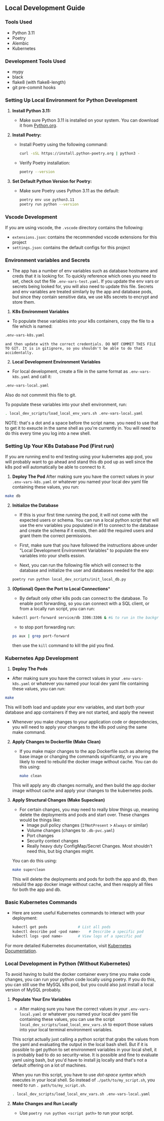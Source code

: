 ## Local Development Guide

### Tools Used
- Python 3.11
- Poetry
- Alembic
- Kubernetes

### Development Tools Used
- mypy
- black
- flake8 (with flake8-length)
- git pre-commit hooks

### Setting Up Local Environment for Python Development

1. **Install Python 3.11:**
   - Make sure Python 3.11 is installed on your system. You can download it from [Python.org](https://www.python.org/downloads/).

2. **Install Poetry:**
   - Install Poetry using the following command:
     ```bash
     curl -sSL https://install.python-poetry.org | python3 -
     ```
   - Verify Poetry installation:
     ```bash
     poetry --version
     ```

3. **Set Default Python Version for Poetry:**
   - Make sure Poetry uses Python 3.11 as the default:
     ```bash
     poetry env use python3.11
     poetry run python --version
     ```

### Vscode Development
If you are using vscode, the `.vscode` directory contains the following:
- `extensions.json`: contains the recommended vscode extensions for this project
- `settings.json`: contains the default configs for this project

### Environment variables and Secrets
   - The app has a number of env variables such as database hostname and creds that it is looking for. To quickly reference which ones you need to set, check out the
   file `.env-vars-test.yaml`. If you update the env vars or secrets being looked for, you will also need to update this file.  Secrets and env variables are treated similarly by the app and database pods, but since they contain sensitive data, we use k8s secrets to encrypt and store them.


   1. **K8s Environment Variables**
   
   - To populate these variables into your k8s containers, copy the file to a file which is named: 
   ```bash
   .env-vars-k8s.yaml
   ```
    and then update with the correct credentials. DO NOT COMMIT THIS FILE TO GIT. It is in gitignore, so you shouldn't be able to do that accidentally. 

   2. **Local Development Environment Variables**
   - For local development, create a file in the same format as `.env-vars-k8s.yaml` and call it:
   ```bash
   .env-vars-local.yaml
   ```
   Also do not commmit this file to git. 

   To populate these variables into your shell environment, run:
   ```bash
   . local_dev_scripts/load_local_env_vars.sh .env-vars-local.yaml
   ```
   NOTE: that's a dot and a space before the script name. you need to use that to get it to exeucte in the same shell as you're currently in. You will need to do this every time you log into a new shell. 

### Setting Up Your K8s Database Pod (First run)
If you are running end to end testing using your kubernetes app pod, you will probably want to go ahead and stand this db pod up as well since the k8s pod will automatically be able to connect to it.

1.  **Deploy The Pod**
After making sure you have the correct values in your `.env-vars-k8s.yaml` or whatever you named your local dev yaml file containing these values, you run: 
   ```bash
   make db
   ```
2. **Initialize the Database**
   - If this is your first time running the pod, it will not come with the expected users or schema. You can run a local python script that will use the env variables you populated in #1 to connect to the database and create the schema if it exists, then add the required users and grant them the correct permissions.

   - First, make sure that you have followed the instructions above under "Local Development Environment Variables" to populate the env variables into your shells ession. 

   - Next, you can run the following file which will connect to the database and initialize the user and databases needed for the app: 
   ```bash
   poetry run python local_dev_scripts/init_local_db.py
   ```

4. **(Optional) Open the Port to Local Connections***
   - By default only other k8s pods can connect to the database. To enable port forwarding, so you can connect with a SQL client, or from a locally run script, you can run:

    ```bash
    kubectl port-forward service/db 3306:3306 & #& to run in the background
    ```
   - to stop port forwarding run:
    ```bash
    ps aux | grep port-forward
    ```
    then use the `kill` command to kill the pid you find.

### Kubernetes App Development
1.  **Deploy The Pods**
   - After making sure you have the correct values in your `.env-vars-k8s.yaml` or whatever you named your local dev yaml file containing these values, you can run: 
   ```bash
   make
   ```
   This will both load and update your env variables, and start both your database and app containers if they are not started, and apply the newest 
   - Whenever you make changes to your application code or dependencies, you will need to apply your changes to the k8s pod using the same make command. 

2. **Apply Changes to Dockerfile (Make Clean)**
   - If you make major changes to the app Dockerfile such as altering the base image or changing the commands significantly, or you are likely to need to rebuild the docker image without cache. 
   You can do this using:
     ```bash
     make clean
     ```
   This will apply any db changes normally, and then build the app docker image without cache and apply your changes to the kubernetes pods. 

3. **Apply Structural Changes (Make Supeclean)**
   -  For certain changes, you may need to really blow things up, meaning delete the deployments and pods and start over. These changes would be things like:
      * Image pull policy changes (`IfNotPresent` > `Always` or similar)
      * Volume changes (changes to `.db-pvc.yaml`)
      * Port changes
      * Security context changes
      * Really heavy duty ConfigMap/Secret Changes. Most shouldn't need this, but big changes might. 
   
   You can do this using:
   ```bash
   make superclean
   ```

   This will delete the deployments and pods for both the app and db, then rebuild the app docker image without cache, and then reapply all files for both the app and db. 


### Basic Kubernetes Commands
   - Here are some useful Kubernetes commands to interact with your deployment:
     ```bash
     kubectl get pods              # List all pods
     kubectl describe pod <pod name>    # Describe a specific pod
     kubectl logs <pod name>       # View logs of a specific pod
     ```

For more detailed Kubernetes documentation, visit [Kubernetes Documentation](https://kubernetes.io/docs/).


### Local Development in Python (Without Kubernetes)
To avoid having to build the docker container every time you make code changes, you can run your python code locally using poetry. If you do this, you can still use the MySQL k8s pod, but you could also just install a local version of MySQL probably.

1. **Populate Your Env Variables**
   - After making sure you have the correct values in your `.env-vars-local.yaml` or whatever you named your local dev yaml file containing these values, you can use the script `local_dev_scripts/load_local_env_vars.sh` to export those values into your local terminal environment variables.

   This script actually just calling a python script that grabs the values from the yaml and evaluating the output in the local bash shell. But if it is possible to get python to set environment variables in your local shell, it is probably bad to do so security-wise. It is possible and fine to evaluate yaml using bash, but you'd have to install jq locally and that's not a default offering on a lot of machines.

   When you run this script, you have to use *dot-space syntax* which executes in your local shell. So instead of `./path/to/my_script.sh`, you need to run `. path/to/my_script.sh`.

   ```bash
   . local_dev_scripts/load_local_env_vars.sh .env-vars-local.yaml
   ```
2. **Make Changes and Run Locally**
   - Use `poetry run python <script path>` to run your script.
